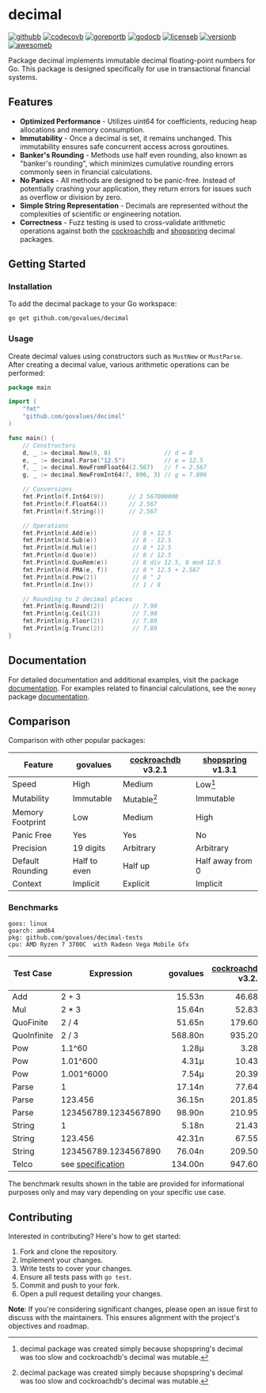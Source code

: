 # decimal

[![githubb]][github]
[![codecovb]][codecov]
[![goreportb]][goreport]
[![godocb]][godoc]
[![licenseb]][license]
[![versionb]][version]
[![awesomeb]][awesome]

Package decimal implements immutable decimal floating-point numbers for Go.
This package is designed specifically for use in transactional financial systems.

## Features

- **Optimized Performance** - Utilizes uint64 for coefficients, reducing heap
  allocations and memory consumption.
- **Immutability** - Once a decimal is set, it remains unchanged.
  This immutability ensures safe concurrent access across goroutines.
- **Banker's Rounding** - Methods use half even rounding, also known as "banker's rounding",
  which minimizes cumulative rounding errors commonly seen in financial calculations.
- **No Panics** - All methods are designed to be panic-free.
  Instead of potentially crashing your application, they return errors for issues
  such as overflow or division by zero.
- **Simple String Representation** - Decimals are represented without the complexities
  of scientific or engineering notation.
- **Correctness** - Fuzz testing is used to cross-validate arithmetic operations
  against both the [cockroachdb] and [shopspring] decimal packages.

## Getting Started

### Installation

To add the decimal package to your Go workspace:

```bash
go get github.com/govalues/decimal
```

### Usage

Create decimal values using constructors such as `MustNew` or `MustParse`.
After creating a decimal value, various arithmetic operations can be performed:

```go
package main

import (
    "fmt"
    "github.com/govalues/decimal"
)

func main() {
    // Constructors
    d, _ := decimal.New(8, 0)               // d = 8
    e, _ := decimal.Parse("12.5")           // e = 12.5
    f, _ := decimal.NewFromFloat64(2.567)   // f = 2.567
    g, _ := decimal.NewFromInt64(7, 896, 3) // g = 7.896

    // Conversions
    fmt.Println(f.Int64(9))       // 2 567000000
    fmt.Println(f.Float64())      // 2.567
    fmt.Println(f.String())       // 2.567

    // Operations
    fmt.Println(d.Add(e))          // 8 + 12.5
    fmt.Println(d.Sub(e))          // 8 - 12.5
    fmt.Println(d.Mul(e))          // 8 * 12.5
    fmt.Println(d.Quo(e))          // 8 / 12.5
    fmt.Println(d.QuoRem(e))       // 8 div 12.5, 8 mod 12.5
    fmt.Println(d.FMA(e, f))       // 8 * 12.5 + 2.567
    fmt.Println(d.Pow(2))          // 8 ^ 2
    fmt.Println(d.Inv())           // 1 / 8

    // Rounding to 2 decimal places
    fmt.Println(g.Round(2))        // 7.90
    fmt.Println(g.Ceil(2))         // 7.90
    fmt.Println(g.Floor(2))        // 7.89
    fmt.Println(g.Trunc(2))        // 7.89
}
```

## Documentation

For detailed documentation and additional examples, visit the package
[documentation](https://pkg.go.dev/github.com/govalues/decimal#pkg-examples).
For examples related to financial calculations, see the `money` package
[documentation](https://pkg.go.dev/github.com/govalues/money#pkg-examples).

## Comparison

Comparison with other popular packages:

| Feature          | govalues     | [cockroachdb] v3.2.1 | [shopspring] v1.3.1 |
| ---------------- | ------------ | -------------------- | ------------------- |
| Speed            | High         | Medium               | Low[^reason]        |
| Mutability       | Immutable    | Mutable[^reason]     | Immutable           |
| Memory Footprint | Low          | Medium               | High                |
| Panic Free       | Yes          | Yes                  | No                  |
| Precision        | 19 digits    | Arbitrary            | Arbitrary           |
| Default Rounding | Half to even | Half up              | Half away from 0    |
| Context          | Implicit     | Explicit             | Implicit            |

[^reason]: decimal package was created simply because shopspring's decimal was
too slow and cockroachdb's decimal was mutable.

### Benchmarks

```text
goos: linux
goarch: amd64
pkg: github.com/govalues/decimal-tests
cpu: AMD Ryzen 7 3700C  with Radeon Vega Mobile Gfx 
```

| Test Case   | Expression           | govalues | [cockroachdb] v3.2.1 | [shopspring] v1.3.1 | govalues vs cockroachdb | govalues vs shopspring |
| ----------- | -------------------- | -------: | -------------------: | ------------------: | ----------------------: | ---------------------: |
| Add         | 2 + 3                |   15.53n |               46.68n |             142.30n |                +200.45% |               +816.00% |
| Mul         | 2 * 3                |   15.64n |               52.83n |             137.35n |                +237.76% |               +778.20% |
| QuoFinite   | 2 / 4                |   51.65n |              179.60n |             619.40n |                +247.76% |              +1099.34% |
| QuoInfinite | 2 / 3                |  568.80n |              935.20n |            2749.00n |                 +64.43% |               +383.30% |
| Pow         | 1.1^60               |    1.28µ |                3.28µ |              16.03µ |                +156.99% |              +1156.09% |
| Pow         | 1.01^600             |    4.31µ |               10.43µ |              37.00µ |                +142.15% |               +758.69% |
| Pow         | 1.001^6000           |    7.54µ |               20.39µ |             651.51µ |                +170.58% |              +8544.78% |
| Parse       | 1                    |   17.14n |               77.64n |             129.15n |                +353.00% |               +653.50% |
| Parse       | 123.456              |   36.15n |              201.85n |             235.25n |                +458.37% |               +550.76% |
| Parse       | 123456789.1234567890 |   98.90n |              210.95n |             475.05n |                +113.30% |               +380.33% |
| String      | 1                    |    5.18n |               21.43n |             208.00n |                +313.99% |              +3918.16% |
| String      | 123.456              |   42.31n |               67.55n |             226.55n |                 +59.66% |               +435.52% |
| String      | 123456789.1234567890 |   76.04n |              209.50n |             329.95n |                +175.49% |               +333.89% |
| Telco       | see [specification]  |  134.00n |              947.60n |            3945.50n |                +607.13% |              +2844.40% |

The benchmark results shown in the table are provided for informational purposes only and may vary depending on your specific use case.

## Contributing

Interested in contributing? Here's how to get started:

1. Fork and clone the repository.
1. Implement your changes.
1. Write tests to cover your changes.
1. Ensure all tests pass with `go test`.
1. Commit and push to your fork.
1. Open a pull request detailing your changes.

**Note**: If you're considering significant changes, please open an issue first to
discuss with the maintainers.
This ensures alignment with the project's objectives and roadmap.

[codecov]: https://codecov.io/gh/govalues/decimal
[codecovb]: https://img.shields.io/codecov/c/github/govalues/decimal/main?color=brightcolor
[goreport]: https://goreportcard.com/report/github.com/govalues/decimal
[goreportb]: https://goreportcard.com/badge/github.com/govalues/decimal
[github]: https://github.com/govalues/decimal/actions/workflows/go.yml
[githubb]: https://img.shields.io/github/actions/workflow/status/govalues/decimal/go.yml
[godoc]: https://pkg.go.dev/github.com/govalues/decimal#section-documentation
[godocb]: https://img.shields.io/badge/go.dev-reference-blue
[version]: https://go.dev/dl
[versionb]: https://img.shields.io/github/go-mod/go-version/govalues/decimal?label=go
[license]: https://en.wikipedia.org/wiki/MIT_License
[licenseb]: https://img.shields.io/github/license/govalues/decimal?color=blue
[awesome]: https://github.com/avelino/awesome-go#financial
[awesomeb]: https://awesome.re/mentioned-badge.svg
[cockroachdb]: https://pkg.go.dev/github.com/cockroachdb/apd
[shopspring]: https://pkg.go.dev/github.com/shopspring/decimal
[specification]: https://speleotrove.com/decimal/telcoSpec.html
